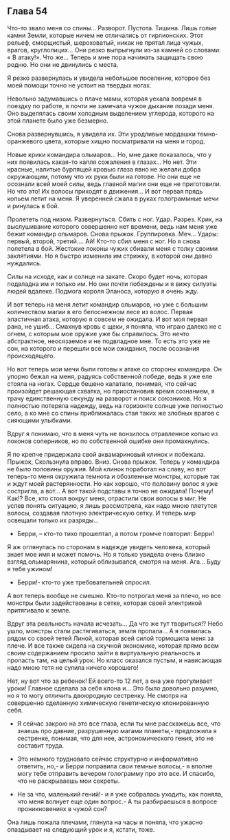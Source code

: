 ## Глава 54

Что-то звало меня со спины… Разворот. Пустота. Тишина. Лишь голые камни Земли, которые ничем не отличались от
гирлионских. Этот рельеф, сморщистый, шероховатый, никак не прятал лица чужых, врагов, круглолицих… Они резко выпрыгнули
из-за камней со словами: « В атаку!». Что же… Теперь и мне пора начинать защищать свою родню. Но они не двинулись с
места.

Я резко развернулась и увидела небольшое поселение, которое без моей помощи точно не устоит на твердых ногах.

Невольно задумавшись о плаче мамы, которая уехала вовремя в поездку по работе, я почти не замечала чужое дыхание позади
меня. Оно выделялась своим холодным выделением углерода, которого на этой планете было уже безмерно.

Снова развернувшись, я увидела их. Эти уродливые мордашки темно-оранжевого цвета, которые хищно посматривали на меня и
город.

Новые крики командира ольмаров… Но, мне даже показалось, что у них появилась какая-то капля сожаления в глазах… Но нет.
Эти красные, налитые бурлящей кровью глаза явно не желали добра окружающим, потому что их руки были на готове. Но они
еще не осознали всей моей силы, ведь главной магии они еще не приготовили. Но что это! Их волосы приходят в движения… И
вот первая прядь копьем летит на меня. Я уверенней сжала в руках голограммные мечи и ринулась в бой.

Пролететь под низом. Развернуться. Сбить с ног. Удар. Разрез. Крик, на выслушивание которого совершенно нет времени,
ведь нам меня уже бежит командир ольмаров. Снова прыжок. Группировка. Меч… Удары: первый, второй, третий…. Ай! Кто-то
сбил меня с ног. Но я снова полетела в бой. Жестокие локоны чужих сбивали меня с толку своими заклятиями. Но я быстро
изменила им стрижку, в которой они давно нуждались.

Силы на исходе, как и солнце на закате. Скоро будет ночь, которая подвладна им и только им. Но они почти побеждены и я
вижу силуэты людей вдалеке. Подмога короля Эланоса, которую я очень жду.

И вот теперь на меня летит командир ольмаров, но уже с большим количеством магии в его белоснежном лесе из волос. Первая
эластичная атака, которую я совсем не ожидала. И вот моя первая рана, не ушиб… Смахнув кровь с щеки, я поняла, что играю
далеко не с огнем, с которым мое оружие уже бы справилось. Это нечто абстрактное, неосязаемое и не подвладное мне. То
есть это уже не сон, на которого и перешли все мои ожидания, после осознания происходящего.

Но вот теперь мои мечи были готовы к атаке со стороны командира. Он упорно бежал на меня, радуясь собственной победе,
ведь я уже еле стояла на ногах. Сердце бешено калатало, понимая, что сейчас произойдет решающая схватка, но приостановив
время сознанием, я трачу единственную секунду на разворот и поиск союзников. Но я полностью потеряла надежду, ведь на
горизонте солнце уже полностью село, а ко мне со спины приближалась стая таких же злобных врагов с сияющими улыбками.

Вдруг я понимаю, что в меня чуть не вонзилось отравленное копью из локонов соперников, но по собственной ошибке они
промахнулись.

Я по крепче придержала свой аквамариновый клинок и побежала. Прыжок, Скользнула вправо. Вниз. Снова прыжок. Теперь у
командира не было половины оружия. Мой клинок поработал на славу, но вот теперь-то меня окружила темнота и обозленные
монстры, которые так и ждут моей растерянности. Но как хорошо, что половину волос я уже состригла, а вот… А вот такой
подставы я точно не ожидала! Почему! Как!? Все, кто стоял вокруг меня, отрастили свои волосы в миг. Не успев понять
ситуацию, я лишь рассмотрела, как надо мною плетутся волосы, создавая плотную электрическую сетку. И теперь мир освещали
только их разряды…

- Берри, – кто-то тихо прошептал, а потом громче повторил: Берри!

Я аж оглянулась по сторонам в надежде увидеть человека, который знает мое имя и может помочь. Но я только увидела очень
близко взгляд ольмарянина, который облизывался, смотря на меня. Ага… Буду я тебе ужином!

- Берри!- кто-то уже требовательней спросил.

А вот теперь вообще не смешно. Кто-то потрогал меня за плечо, но все монстры были задействованы в сетке, которая своей
электрикой притягивало к земле.

Вдруг эта реальность начала исчезать… Да что же тут твориться!? Небо ушло, монстры стали растягиваться, земля пропала… А
я появилась рядом со своей тетей Линой, которая всей силой тормошила меня за плече. И все также сидела на скучной
экономике, которая прямо всем своим содержанием просило зайти в виртуальную реальность и пропасть там, на целый урок. Но
класс оказался пустым, и нависающая надо мною тетя не сулила ничего хорошего!

Нет, ну вот что за ребенок! Ей всего-то 12 лет, а она уже прогуливает уроки! Главное сделала за себя клона и… Это было
довольно разумно, но я то могу отличить двоюродную сестренку. Не смотря на совершенно сделанную химическую генетическую
клонированную себя.

- Я сейчас закрою на это все глаза, если ты мне расскажешь все, что знаешь про давние, разрушенную магами планеты,-
  предложила я сестренке, понимая, что для нее, астрономического гения, это не составит труда.

- Это немного трудновато сейчас структурно и информативно ответить, но,- и Берри поправила свои темные волосы,- я вполне
  могу тебе отправить вечером голограмму про это все. И спасибо, что не раскрываешь мои секреты.

- Не за что, маленький гений!- и я уже собралась уходить, как поняла, что меня волнует еще один вопрос.- А ты
  разбираешься в вопросе проникновениях в чужой сон?

Она лишь пожала плечами, глянула на часы и поняла, что ужасно опаздывает на следующий урок и я, кстати, тоже.
